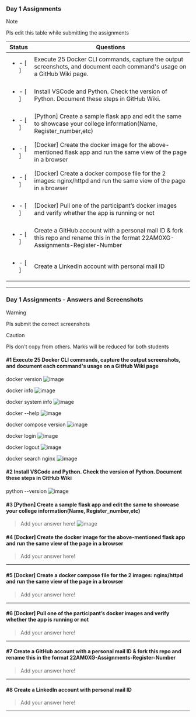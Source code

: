 ### Day 1 Assignments

> [!NOTE]
> Pls edit this table while submitting the assignments

| Status         | Questions     | 
|----------------|---------------|
| <ul><li>- [ ] </li></ul> | Execute 25 Docker CLI commands, capture the output screenshots, and document each command's usage on a GitHub Wiki page. |
| <ul><li>- [ ] </li></ul> | Install VSCode and Python. Check the version of Python. Document these steps in GitHub Wiki. |
| <ul><li>- [ ] </li></ul> | [Python] Create a sample flask app and edit the same to showcase your college information(Name, Register_number,etc) |
| <ul><li>- [ ] </li></ul> | [Docker] Create the docker image for the above-mentioned flask app and run the same view of the page in a browser |
| <ul><li>- [ ] </li></ul> | [Docker] Create a docker compose file for the 2 images: nginx/httpd and run the same view of the page in a browser |
| <ul><li>- [ ] </li></ul> | [Docker] Pull one of the participant’s docker images and verify whether the app is running or not  |
| <ul><li>- [ ] </li></ul> | Create a GitHub account with a personal mail ID & fork this repo and rename this in the format 22AM0XG-Assignments-Register-Number  |
| <ul><li>- [ ] </li></ul> | Create a LinkedIn account with personal mail ID  |

***

### Day 1 Assignments - Answers and Screenshots

> [!WARNING]
> Pls submit the correct screenshots

> [!CAUTION]
> Pls don't copy from others. Marks will be reduced for both students

#### #1 Execute 25 Docker CLI commands, capture the output screenshots, and document each command's usage on a GitHub Wiki page
docker version
![image](https://github.com/user-attachments/assets/13d169f6-4c63-4d16-9193-2eb00c74d16d)

docker info
![image](https://github.com/user-attachments/assets/552a3f08-9436-4f30-9224-d55db769ca6d)

docker system info
![image](https://github.com/user-attachments/assets/34a6fb57-5539-4951-a9d4-cd7958230830)

docker --help
![image](https://github.com/user-attachments/assets/c1961fc9-6048-4c66-96ff-25eee248fc88)

docker compose version
![image](https://github.com/user-attachments/assets/2153dc28-5b00-47e6-8c71-4dd8327f8a67)

docker login
![image](https://github.com/user-attachments/assets/3d1c712b-bc36-45c5-91b7-7fdf961da4da)

docker logout
![image](https://github.com/user-attachments/assets/bc0378d0-75b2-4f33-8e48-74d7676c4dac)

docker search nginx
![image](https://github.com/user-attachments/assets/aa81834f-d23d-4e37-b739-e4eba4fd04ed)





#### #2 Install VSCode and Python. Check the version of Python. Document these steps in GitHub Wiki
python --version
![image](https://github.com/user-attachments/assets/1a06098d-1b70-4ec3-92be-13edd152fcdb)

#### #3 [Python] Create a sample flask app and edit the same to showcase your college information(Name, Register_number,etc)
> Add your answer here!
![image](https://github.com/user-attachments/assets/fd2108a2-2d3d-4962-9679-a4c6e342af02)


#### #4 [Docker] Create the docker image for the above-mentioned flask app and run the same view of the page in a browser
> Add your answer here!

***

#### #5 [Docker] Create a docker compose file for the 2 images: nginx/httpd and run the same view of the page in a browser
> Add your answer here!

***

#### #6 [Docker] Pull one of the participant’s docker images and verify whether the app is running or not
> Add your answer here!

***

#### #7 Create a GitHub account with a personal mail ID & fork this repo and rename this in the format 22AM0XG-Assignments-Register-Number
> Add your answer here!

***

#### #8 Create a LinkedIn account with personal mail ID
> Add your answer here!

***
